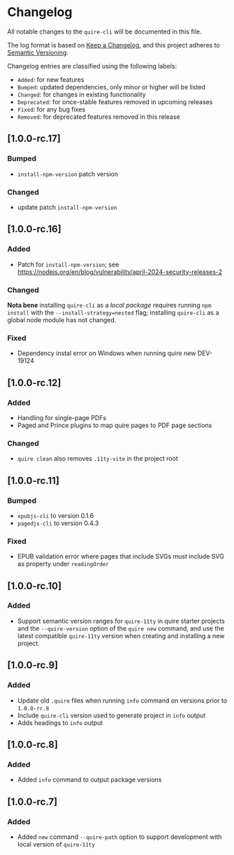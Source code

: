 # Changelog

All notable changes to the `quire-cli` will be documented in this file.

The log format is based on [Keep a Changelog](https://keepachangelog.com/en/1.0.0/), and this project adheres to [Semantic Versioning](https://semver.org/spec/v2.0.0.html).

Changelog entries are classified using the following labels:
- `Added`: for new features
- `Bumped`: updated dependencies, only minor or higher will be listed
- `Changed`: for changes in existing functionality
- `Deprecated`: for once-stable features removed in upcoming releases
- `Fixed`: for any bug fixes
- `Removed`: for deprecated features removed in this release

## [1.0.0-rc.17]

### Bumped

- `install-npm-version` patch version

### Changed

- update patch `install-npm-version`

## [1.0.0-rc.16]

### Added

- Patch for `install-npm-version`; see https://nodejs.org/en/blog/vulnerability/april-2024-security-releases-2

### Changed

**Nota bene** installing `quire-cli` as a _local package_ requires running `npm install` with the `--install-strategy=nested` flag; installing `quire-cli` as a global node module has not changed.

### Fixed

- Dependency instal error on Windows when running quire new DEV-19124

## [1.0.0-rc.12]

### Added
- Handling for single-page PDFs
- Paged and Prince plugins to map quire pages to PDF page sections 

### Changed

- `quire clean` also removes `.11ty-vite` in the project root

## [1.0.0-rc.11]

### Bumped
- `epubjs-cli` to version 0.1.6
- `pagedjs-cli` to version 0.4.3

### Fixed
- EPUB validation error where pages that include SVGs must include SVG as property under `readingOrder`

## [1.0.0-rc.10]

### Added
- Support semantic version ranges for `quire-11ty` in quire starter projects and the `--quire-version` option of the `quire new` command, and use the latest compatible `quire-11ty` version when creating and installing a new project.

## [1.0.0-rc.9]

### Added
- Update old `.quire` files  when running `info` command on versions prior to `1.0.0-rc.8`
- Include `quire-cli` version used to generate project in `info` output
- Adds headings to `info` output

## [1.0.0-rc.8]

### Added
- Added `info` command to output package versions

## [1.0.0-rc.7]

### Added
- Added `new` command `--quire-path` option to support development with local version of `quire-11ty`
